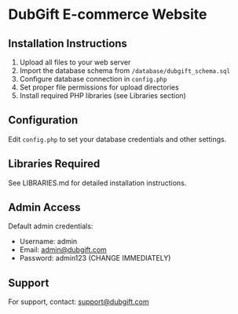 # DubGift E-commerce Website

## Installation Instructions

1. Upload all files to your web server
2. Import the database schema from `/database/dubgift_schema.sql`
3. Configure database connection in `config.php`
4. Set proper file permissions for upload directories
5. Install required PHP libraries (see Libraries section)

## Configuration

Edit `config.php` to set your database credentials and other settings.

## Libraries Required

See LIBRARIES.md for detailed installation instructions.

## Admin Access

Default admin credentials:
- Username: admin
- Email: admin@dubgift.com
- Password: admin123 (CHANGE IMMEDIATELY)

## Support

For support, contact: support@dubgift.com
